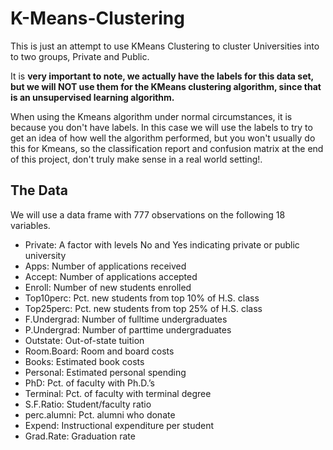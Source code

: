 # K-Means-Clustering

This is just an attempt to use KMeans Clustering to cluster Universities into to two groups, Private and Public.

It is **very important to note, we actually have the labels for this data set, but we will NOT use them for the KMeans clustering algorithm, since that is an unsupervised learning algorithm.**

When using the Kmeans algorithm under normal circumstances, it is because you don't have labels. In this case we will use the labels to try to get an idea of how well the algorithm performed, but you won't usually do this for Kmeans, so the classification report and confusion matrix at the end of this project, don't truly make sense in a real world setting!.

## The Data
We will use a data frame with 777 observations on the following 18 variables.

* Private: A factor with levels No and Yes indicating private or public university
* Apps: Number of applications received
* Accept: Number of applications accepted
* Enroll: Number of new students enrolled
* Top10perc: Pct. new students from top 10% of H.S. class
* Top25perc: Pct. new students from top 25% of H.S. class
* F.Undergrad: Number of fulltime undergraduates
* P.Undergrad: Number of parttime undergraduates
* Outstate: Out-of-state tuition
* Room.Board: Room and board costs
* Books: Estimated book costs
* Personal: Estimated personal spending
* PhD: Pct. of faculty with Ph.D.’s
* Terminal: Pct. of faculty with terminal degree
* S.F.Ratio: Student/faculty ratio
* perc.alumni: Pct. alumni who donate
* Expend: Instructional expenditure per student
* Grad.Rate: Graduation rate
